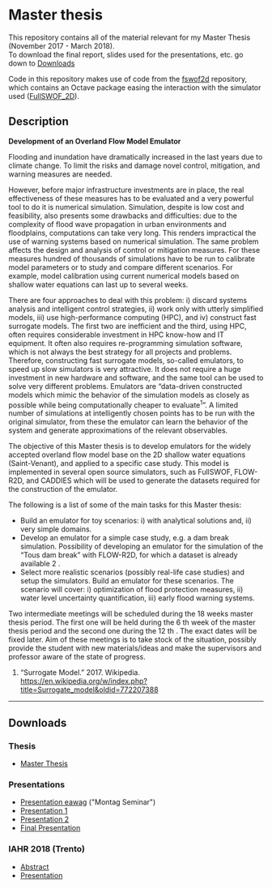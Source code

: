 # Master thesis
This repository contains all of the material relevant for my Master Thesis (November 2017 - March 2018).  
To download the final report, slides used for the presentations, etc. go down to [Downloads](#Downloads)

Code in this repository makes use of code from the [fswof2d](https://github.com/binello7/fswof2d) repository, which contains an Octave package easing the interaction with the simulator used ([FullSWOF_2D](https://sourcesup.renater.fr/projects/fullswof-2d/)).

## Description
**Development of an Overland Flow Model Emulator**

Flooding and inundation have dramatically increased in the last years due to climate change. To
limit the risks and damage novel control, mitigation, and warning measures are needed.

However, before major infrastructure investments are in place, the real effectiveness of these
measures has to be evaluated and a very powerful tool to do it is numerical simulation. Simulation,
despite is low cost and feasibility, also presents some drawbacks and difficulties: due to the
complexity of flood wave propagation in urban environments and floodplains, computations can
take very long. This renders impractical the use of warning systems based on numerical simulation.
The same problem affects the design and analysis of control or mitigation measures. For these
measures hundred of thousands of simulations have to be run to calibrate model parameters or to
study and compare different scenarios. For example, model calibration using current numerical
models based on shallow water equations can last up to several weeks.

There are four approaches to deal with this problem: i) discard systems analysis and intelligent
control strategies, ii) work only with utterly simplified models, iii) use high-performance computing
(HPC), and iv) construct fast surrogate models. The first two are inefficient and the third, using
HPC, often requires considerable investment in HPC know-how and IT equipment. It often also
requires re-programming simulation software, which is not always the best strategy for all projects
and problems. Therefore, constructing fast surrogate models, so-called emulators, to speed up slow
simulators is very attractive. It does not require a huge investment in new hardware and software,
and the same tool can be used to solve very different problems. Emulators are “data-driven
constructed models which mimic the behavior of the simulation models as closely as possible while
being computationally cheaper to evaluate<sup>1</sup>”. A limited number of simulations at intelligently
chosen points has to be run with the original simulator, from these the emulator can learn the
behavior of the system and generate approximations of the relevant observables.

The objective of this Master thesis is to develop emulators for the widely accepted overland flow
model base on the 2D shallow water equations (Saint-Venant), and applied to a specific case study.
This model is implemented in several open source simulators, such as FullSWOF, FLOW-R2D, and
CADDIES which will be used to generate the datasets required for the construction of the emulator.

The following is a list of some of the main tasks for this Master thesis:
* Build an emulator for toy scenarios: i) with analytical solutions and, ii) very simple
domains.
* Develop an emulator for a simple case study, e.g. a dam break simulation. Possibility of
developing an emulator for the simulation of the “Tous dam break” with FLOW-R2D, for
which a dataset is already available 2 .
* Select more realistic scenarios (possibly real-life case studies) and setup the simulators.
Build an emulator for these scenarios. The scenario will cover: i) optimization of flood
protection measures, ii) water level uncertainty quantification, iii) early flood warning
systems.

Two intermediate meetings will be scheduled during the 18 weeks master thesis period. The first
one will be held during the 6 th week of the master thesis period and the second one during the 12 th .
The exact dates will be fixed later. Aim of these meetings is to take stock of the situation, possibly
provide the student with new materials/ideas and make the supervisors and professor aware of the
state of progress.

1. “Surrogate Model.” 2017. Wikipedia. https://en.wikipedia.org/w/index.php?title=Surrogate_model&oldid=772207388

---

## Downloads
### Thesis
* [Master Thesis](doc/thesis/SR_MThesis_Emulation.pdf)

### Presentations
* [Presentation eawag](doc/pres/pres_mseminar/Msem_Presentation.pdf) ("Montag Seminar")
* [Presentation 1](doc/pres/pres01/01_Presentation.pdf)
* [Presentation 2](doc/pres/pres02/02_Presentation.pdf)
* [Final Presentation](doc/pres/pres03/03_Presentation.pdf)

### IAHR 2018 (Trento)
* [Abstract](doc/IAHR/Abstract/Abstract_SRusca.pdf)
* [Presentation](doc/IAHR/Presentation/Early-flood-warning_Pres.pdf)
